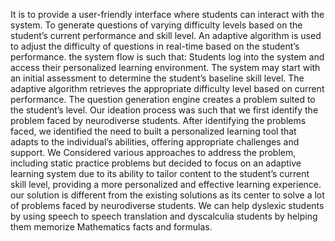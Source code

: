 It is to provide a user-friendly interface where students can interact with the system. To generate questions of varying difficulty levels based on the student’s current performance and skill level. An adaptive algorithm is used to adjust the difficulty of questions in real-time based on the student’s performance.
the system flow is such that:
Students log into the system and access their personalized learning environment. The system may start with an initial assessment to determine the student’s baseline skill level. The adaptive algorithm retrieves the appropriate difficulty level based on current performance. The question generation engine creates a problem suited to the student’s level.
Our ideation process was such that we first identify the problem faced by neurodiverse students. After identifying the problems faced, we identified the need to built a personalized learning tool that adapts to the individual’s abilities, offering appropriate challenges and support. We Considered various approaches to address the problem, including static practice problems but decided to focus on an adaptive learning system due to its ability to tailor content to the student’s current skill level, providing a more personalized and effective learning experience.
our solution is different from the existing solutions as its center to solve a lot of problems faced by neurodiverse students. We can help dyslexic students by using speech to speech translation and dyscalculia students by helping them memorize Mathematics facts and formulas.
